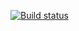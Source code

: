 [![Build status](https://ci.appveyor.com/api/projects/status/kr1pfvn7el65f5t5?svg=true)](https://ci.appveyor.com/project/yooyklon/events-1)
